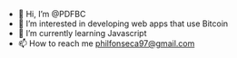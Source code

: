 - 👋 Hi, I’m @PDFBC
- 👀 I’m interested in developing web apps that use Bitcoin
- 🌱 I’m currently learning Javascript
- 📫 How to reach me philfonseca97@gmail.com

<!---
PDFBC/PDFBC is a ✨ special ✨ repository because its `README.md` (this file) appears on your GitHub profile.
You can click the Preview link to take a look at your changes.
--->
